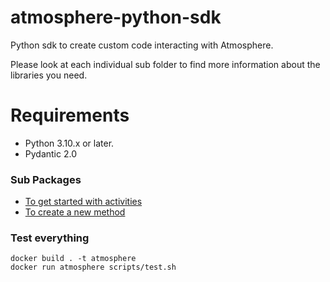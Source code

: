 # atmosphere-python-sdk
Python sdk to create custom code interacting with Atmosphere.

Please look at each individual sub folder to find more information about
the libraries you need.

# Requirements
- Python 3.10.x or later.
- Pydantic 2.0

### Sub Packages
- [To get started with activities](/atmosphere/custom_activity)
- [To create a new method](/atmosphere/method)

### Test everything
```shell
docker build . -t atmosphere
docker run atmosphere scripts/test.sh
```

